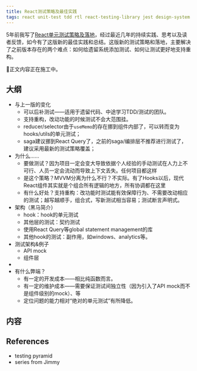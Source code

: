 ```yaml
---
title: React测试策略及最佳实践
tags: react unit-test tdd rtl react-testing-library jest design-system
---
```


5年前我写了[React单元测试策略及落地][react单元测试策略]，经过最近几年的持续实践、思考以及读者反馈，如今有了这版新的最佳实践和总结。这版新的测试策略和落地，主要解决了之前版本存在的两个难点：如何给遗留系统添加测试、如何让测试更好地支持重构。

🚧正文内容正在施工中。

## 大纲

* 与上一版的变化
  * 可以后补测试——适用于遗留代码、中途学习TDD/测试的团队。
  * 支持重构，改动功能的时候测试不会大范围挂。
  * reducer/selector由于`useMemo`的存在挪到组件内部了，可以转而变为hooks/utils的单元测试；
  * saga建议挪到React Query了，之前的saga/编排层不推荐进行测试了，建议采用最新的测试策略覆盖；
* 为什么……
  * 要做测试？因为项目一定会变大导致依据个人经验的手动测试在人力上不可行、人员一定会流动而导致上下文丢失。任何项目都这样
  * 是这个策略？MVVM分离为什么不行？不实际。有了Hooks以后，现代React组件其实就是个组合所有逻辑的地方，所有协调都在这里
  * 有什么好处？支持重构：改功能时测试能有效保障行为、不需要改动相应的测试；越写越顺手，组合式，写新测试相当容易；测试断言声明式。
* 架构（黑马简介）
  * hook：hook的单元测试
  * 其他层的测试：契约测试
  * 使用React Query等global statement management的库
  * 其他hook的测试：副作用，如windows、analytics等。
* 测试架构&例子
  * API mock
  * 组件层
* 
* 有什么弊端？
  * 有一定的开发成本——相比纯函数而言。
  * 有一定的维护成本——需要保证测试间独立性（因为引入了API mock而不是组件级别的mock）、等
  * 定位问题的能力相对“绝对的单元测试”有所降低。

## 内容

## References 

* testing pyramid 
* series from Jimmy

[react单元测试策略]: https://blog.linesh.tw/#/post/2018-07-13-react-unit-testing-strategy
